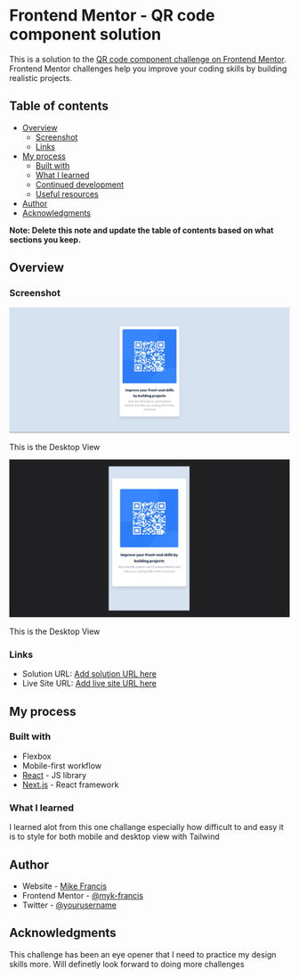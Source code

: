 # Frontend Mentor - QR code component solution

This is a solution to the [QR code component challenge on Frontend Mentor](https://www.frontendmentor.io/challenges/qr-code-component-iux_sIO_H). Frontend Mentor challenges help you improve your coding skills by building realistic projects.

## Table of contents

- [Overview](#overview)
  - [Screenshot](#screenshot)
  - [Links](#links)
- [My process](#my-process)
  - [Built with](#built-with)
  - [What I learned](#what-i-learned)
  - [Continued development](#continued-development)
  - [Useful resources](#useful-resources)
- [Author](#author)
- [Acknowledgments](#acknowledgments)

**Note: Delete this note and update the table of contents based on what sections you keep.**

## Overview

### Screenshot

![](./public/DesktopView.png)

This is the Desktop View

![](./public/MobileView.png)

This is the Desktop View

### Links

- Solution URL: [Add solution URL here](https://github.com/myk-francis/qr-code-component-next)
- Live Site URL: [Add live site URL here](https://qr-code-component-next.vercel.app/)

## My process

### Built with

- Flexbox
- Mobile-first workflow
- [React](https://reactjs.org/) - JS library
- [Next.js](https://nextjs.org/) - React framework

### What I learned

I learned alot from this one challange especially how difficult to and easy it is to style for both mobile and desktop view with Tailwind

## Author

- Website - [Mike Francis](https://myk-francis.github.io/michael-portfolio/)
- Frontend Mentor - [@myk-francis](https://www.frontendmentor.io/profile/myk-francis)
- Twitter - [@yourusername](https://www.twitter.com/Myk_Francis)

## Acknowledgments

This challenge has been an eye opener that I need to practice my design skills more. Will definetly look forward to doing more challenges
